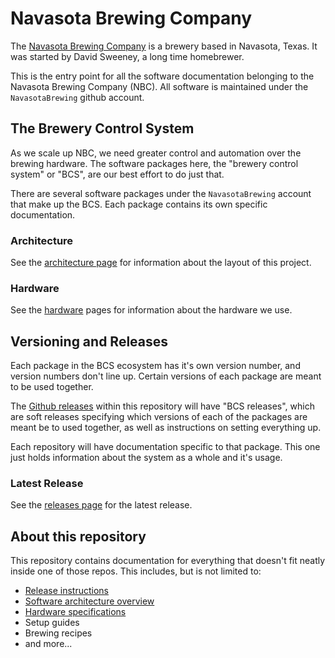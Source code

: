 # Navasota Brewing Company

The [Navasota Brewing Company](https://navasotabrewing.com) is a brewery based in Navasota, Texas. It was started by David Sweeney, a long time homebrewer.

This is the entry point for all the software documentation belonging to the Navasota Brewing Company (NBC). All software is maintained under the `NavasotaBrewing` github account.

## The Brewery Control System
As we scale up NBC, we need greater control and automation over the brewing hardware. The software packages here, the "brewery control system" or "BCS", are our best effort to do just that.

There are several software packages under the `NavasotaBrewing` account that make up the BCS. Each package contains its own specific documentation.

### Architecture
See the [architecture page](architecture.md) for information about the layout of this project.

### Hardware
See the [hardware](hardware/readme.md) pages for information about the hardware we use.

## Versioning and Releases
Each package in the BCS ecosystem has it's own version number, and version numbers don't line up. Certain versions of each package are meant to be used together.

The [Github releases](https://github.com/NavasotaBrewing/readme/releases/) within this repository will have "BCS releases", which are soft releases specifying which versions of each of the packages are meant be to used together, as well as instructions on setting everything up.

Each repository will have documentation specific to that package. This one just holds information about the system as a whole and it's usage.

### Latest Release

See the [releases page](https://github.com/NavasotaBrewing/readme/releases/) for the latest release.

## About this repository
This repository contains documentation for everything that doesn't fit neatly inside one of those repos. This includes, but is not limited to:

 * [Release instructions](https://github.com/NavasotaBrewing/readme/releases/)
 * [Software architecture overview](architecture.md)
 * [Hardware specifications](hardware/readme.md)
 * Setup guides
 * Brewing recipes
 * and more...


